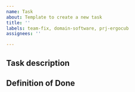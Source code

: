```yaml
---
name: Task
about: Template to create a new task
title: ''
labels: team-fix, domain-software, prj-ergocub
assignees: ''

---
```


## Task description


## Definition of Done
